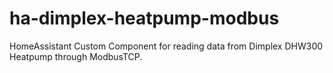 # ha-dimplex-heatpump-modbus
HomeAssistant Custom Component for reading data from Dimplex DHW300 Heatpump through ModbusTCP.
